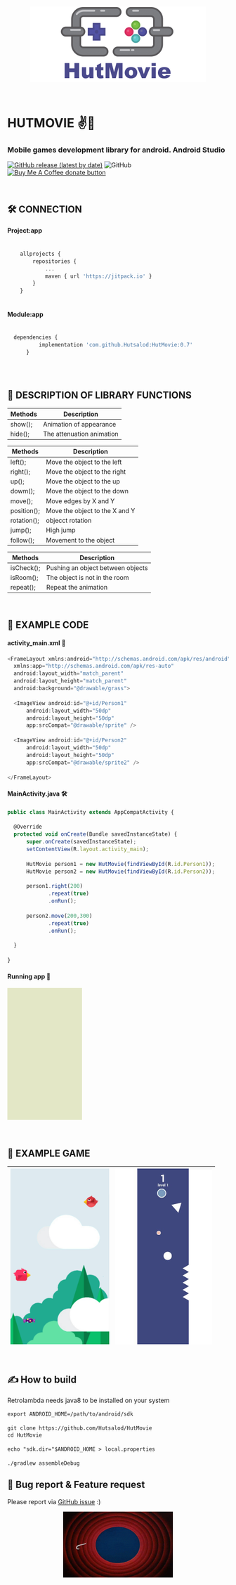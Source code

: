 ⠀
⠀⠀
⠀

<p align="center">
  <img width="400" height="172" src="https://github.com/Hutsalod/HutMovie/blob/master/fon.png">
</p>

⠀
⠀
# HUTMOVIE ✌️🚀

### Mobile games development library for android. Android Studio
[![GitHub release (latest by date)](https://img.shields.io/github/v/release/Hutsalod/HutMovie?style=for-the-badge)](https://github.com/Hutsalod/HutMovie/releases/latest)
![GitHub](https://img.shields.io/github/license/Hutsalod/HutMovie?style=for-the-badge)
<a href="https://ko-fi.com/hutsalod" title="Donate to this project using Buy Me A Coffee"><img src="https://img.shields.io/badge/Donate-buy%20me%20a%20coffee-blue.svg?style=for-the-badge" alt="Buy Me A Coffee donate button" /></a>

⠀
## 🛠 CONNECTION
#### Project:app

```javascript
	
	allprojects {
		repositories {
			...
			maven { url 'https://jitpack.io' }
		}
	}
  
```  
	
#### Module:app

  ```javascript
  	
  	dependencies {
	        implementation 'com.github.Hutsalod:HutMovie:0.7'
		}
		
``` 

⠀
## 📃 DESCRIPTION OF LIBRARY FUNCTIONS

Methods  | Description
------------- | -------------
show();  | Animation of appearance
hide();  | The attenuation animation

Methods   |  Description
------------- | -------------
left();  | Move the object to the left
right();  | Move the object to the right
up();  | Move the object to the up
dowm();  | Move the object to the down
move();  | Move edges by X and Y
position();  | Move the object to the X and Y
rotation();  | objecct rotation
jump();  | High jump
follow();  | Movement to the object

Methods   |  Description
------------- | -------------
isCheck();  | Pushing an object between objects
isRoom();  | The object is not in the room
repeat();  | Repeat the animation

⠀
## 🎲 EXAMPLE CODE
#### activity_main.xml 🎨
  ```javascript
<FrameLayout xmlns:android="http://schemas.android.com/apk/res/android"
    xmlns:app="http://schemas.android.com/apk/res-auto"
    android:layout_width="match_parent"
    android:layout_height="match_parent"
    android:background="@drawable/grass">
    
    <ImageView android:id="@+id/Person1"
        android:layout_width="50dp"
        android:layout_height="50dp"
        app:srcCompat="@drawable/sprite" />
	
    <ImageView android:id="@+id/Person2"
        android:layout_width="50dp"
        android:layout_height="50dp"
        app:srcCompat="@drawable/sprite2" />
	
</FrameLayout>
``` 

#### MainActivity.java 🛠
  ```javascript
public class MainActivity extends AppCompatActivity {

    @Override
    protected void onCreate(Bundle savedInstanceState) {
        super.onCreate(savedInstanceState);
        setContentView(R.layout.activity_main); 
	
	    HutMovie person1 = new HutMovie(findViewById(R.id.Person1));
        HutMovie person2 = new HutMovie(findViewById(R.id.Person2));

        person1.right(200)
               .repeat(true)
               .onRun();

        person2.move(200,300)
               .repeat(true)
               .onRun();
		
    }
    
}
```  

#### Running app 📲
  <img width="170" height="300" src="https://github.com/Hutsalod/HutMovie/blob/master/ezgif.com-video-to-gif-2.gif">

⠀
## 👏 EXAMPLE GAME
<img height="400" src="https://github.com/Hutsalod/HutMovie/blob/master/skrin2png.png">  | <img height="400" src="https://github.com/Hutsalod/HutMovie/blob/master/screen-1.jpg">
------------- | -------------
 
 ⠀

## ✍️ How to build

Retrolambda needs java8 to be installed on your system
```
export ANDROID_HOME=/path/to/android/sdk

git clone https://github.com/Hutsalod/HutMovie
cd HutMovie

echo "sdk.dir="$ANDROID_HOME > local.properties

./gradlew assembleDebug
```

 
## 📃 Bug report & Feature request

Please report via [GitHub issue](https://github.com/Hutsalod/HutMovie/issues) :)
<p align="center">
  <img width="250" height="150" src="https://raw.githubusercontent.com/Hutsalod/HutMovie/master/end.gif">
</p>

